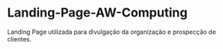 # Landing-Page-AW-Computing
Landing Page utilizada para divulgação da organização e prospecção de clientes.
